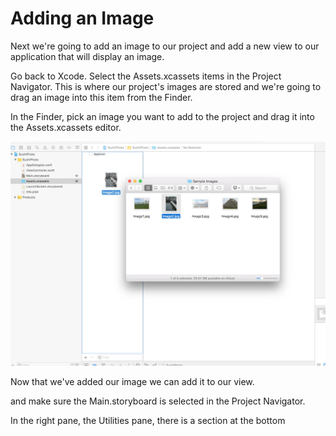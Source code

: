 # Adding an Image

Next we're going to add an image to our project and add a new view to our application that will display an image.

Go back to Xcode. Select the Assets.xcassets items in the Project Navigator. This is where our project's images are stored and we're going to drag an image into this item from the Finder.

In the Finder, pick an image you want to add to the project and drag it into the Assets.xcassets editor.

![](/assets/Sushi11.png)

Now that we've added our image we can add it to our view.

and make sure the Main.storyboard is selected in the Project Navigator.

In the right pane, the Utilities pane, there is a section at the bottom

